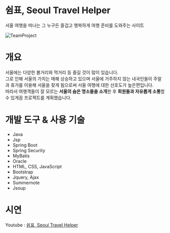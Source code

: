 # 쉼표, Seoul Travel Helper

서울 여행을 떠나는 그 누구든 즐겁고 행복하게 여행 준비를 도와주는 사이트<br/>

![TeamProject](https://user-images.githubusercontent.com/61721851/84764979-7e658c80-b009-11ea-845e-766a79fea1db.png)



# 개요

서울에는 다양한 볼거리와 먹거리 등 즐길 것이 많이 있습니다.<br/>
그로 인해 서울의 가치는 매해 상승하고 있으며 서울에 거주하지 않는 내국인들이 주말과 휴가를 이용해 서울을 찾게 됨으로써 서울 여행에 대한 선호도가 높은편입니다.<br/>
따라서 여행객들이 잘 모르는 **서울의 숨은 명소들을 소개**한 후 **회원들과 자유롭게 소통**할 수 있게끔 프로젝트를 계획했습니다.<br/>
  
# 개발 도구 & 사용 기술

* Java
* Jsp
* Spring Boot
* Spring Security     
* MyBatis       
* Oracle
* HTML, CSS, JavaScript
* Bootstrap
* Jquery, Ajax
* Summernote
* Jsoup <br/>

# 시연
Youtube : [쉼표, Seoul Travel Helper](https://www.youtube.com/watch?v=JsRkQV9D50o)
